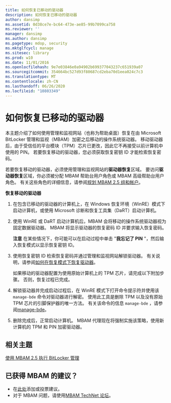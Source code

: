 ```yaml
---
title: 如何恢复已移动的驱动器
description: 如何恢复已移动的驱动器
author: dansimp
ms.assetid: 0d38ce7e-bc64-473e-ae85-99b7099ca758
ms.reviewer: ''
manager: dansimp
ms.author: dansimp
ms.pagetype: mdop, security
ms.mktglfcycl: manage
ms.sitesec: library
ms.prod: w10
ms.date: 11/01/2016
ms.openlocfilehash: 9e7e03846e0a94902b699377043237c651939a07
ms.sourcegitcommit: 354664bc527d93f80687cd2eba70d1eea024c7c3
ms.translationtype: MT
ms.contentlocale: zh-CN
ms.lasthandoff: 06/26/2020
ms.locfileid: "10803349"
---
```

# 如何恢复已移动的驱动器
本主题介绍了如何使用管理和监视网站（也称为帮助桌面）恢复在由 Microsoft BitLocker 管理和监视（MBAM）加密之后移动的操作系统驱动器。 移动驱动器后，由于受信任的平台模块（TPM）芯片已更改，因此它不再接受以前计算机中使用的 PIN。 若要恢复移动的驱动器，您必须获取恢复密钥 ID 才能检索恢复密码。

若要恢复移动的驱动器，必须使用管理和监视网站的**驱动器恢复**区域。 要访问**驱动器恢复**区域，你必须被分配 MBAM 帮助台用户角色或 MBAM 高级帮助台用户角色。 有关这些角色的详细信息，请参阅[规划 MBAM 2.5 组和帐户](planning-for-mbam-25-groups-and-accounts.md#bkmk-helpdesk-roles)。

**恢复移动的驱动器**
1.  在包含已移动的驱动器的计算机上，在 Windows 恢复环境（WinRE）模式下启动计算机，或使用 Microsoft 诊断和恢复工具集（DaRT）启动计算机。

2.  使用 WinRE 或 DaRT 启动计算机后，MBAM 会将移动的操作系统驱动器视为固定数据驱动器。 MBAM 将显示驱动器的恢复密码 ID 并要求输入恢复密码。

    **注意** 在某些情况下，你可能可以在启动过程中单击 "**我忘记了 PIN** "，然后输入恢复模式以显示恢复密钥 ID。

     

3.  使用恢复密钥 ID 检索恢复密码并通过管理和监视网站解锁驱动器。 有关说明，请参阅[如何在恢复模式下恢复驱动器](how-to-recover-a-drive-in-recovery-mode-mbam-25.md)。

    如果移动的驱动器配置为使用原始计算机上的 TPM 芯片，请完成以下附加步骤。 否则，恢复过程已完成。

4.  解锁驱动器并完成启动过程后，在 WinRE 模式下打开命令提示符并使用该 `manage-bde` 命令对驱动器进行解密。 使用此工具是删除 TPM 以及没有原始 TPM 芯片的引脚保护器的唯一方法。 有关该命令的信息 `manage-bde` ，请参阅[manage-bde](https://go.microsoft.com/fwlink/?LinkId=393567)。

5.  删除完成后，正常启动计算机。 MBAM 代理现在将强制实施该策略，使用新计算机的 TPM 和 PIN 加密驱动器。



## 相关主题


[使用 MBAM 2.5 执行 BitLocker 管理](performing-bitlocker-management-with-mbam-25.md)

 

## 已获得 MBAM 的建议？
- 在[此处](http://mbam.uservoice.com/forums/268571-microsoft-bitlocker-administration-and-monitoring)添加或投票建议。 
- 对于 MBAM 问题，请使用[MBAM TechNet 论坛](https://social.technet.microsoft.com/Forums/home?forum=mdopmbam)。 





